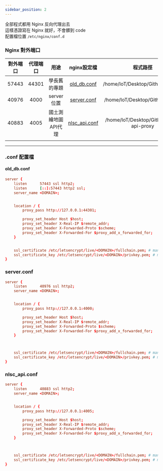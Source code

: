 ```yaml
---
sidebar_position: 2
---
```



全部程式都用 Nginx 反向代理出去  
這樣憑證寫在 Nginx 就好，不會髒到 code  
配置檔位置 `/etc/nginx/conf.d`  

### Nginx 對外端口  

|對外端口|代理端口|用途|nginx設定檔|程式路徑|
|:-:|:-:|:-:|:-:|:-:|
| 57443 | 44301 | 學長舊的專題 | [old_db.conf](#old_dbconf) | /home/IoT/Desktop/Github/theweb |
| 40976 | 4000 | server位置 | [server.conf](#serverconf) | /home/IoT/Desktop/Github/server |
| 40883 | 4005 | 國土測繪地圖API代理 | [nlsc_api.conf](#nlsc_apiconf) | /home/IoT/Desktop/Github/nlsc-api-proxy |
|  |  |  |  |  |




------------------------------  


### .conf 配置檔

#### old_db.conf
```conf
server {
    listen      57443 ssl http2;
    listen      [::]:57443 http2 ssl;
    server_name <DOMAIN>;


    location / {
        proxy_pass http://127.0.0.1:44301;

        proxy_set_header Host $host;
        proxy_set_header X-Real-IP $remote_addr;
        proxy_set_header X-Forwarded-Proto $scheme;
        proxy_set_header X-Forwarded-For $proxy_add_x_forwarded_for;
    }


    ssl_certificate /etc/letsencrypt/live/<DOMAIN>/fullchain.pem; # managed by Certbot
    ssl_certificate_key /etc/letsencrypt/live/<DOMAIN>/privkey.pem; # managed by Certbot
}

```


### server.conf
```conf
server {
    listen      40976 ssl http2;
    server_name <DOMAIN>;


    location / {
        proxy_pass http://127.0.0.1:4000;

        proxy_set_header Host $host;
        proxy_set_header X-Real-IP $remote_addr;
        proxy_set_header X-Forwarded-Proto $scheme;
        proxy_set_header X-Forwarded-For $proxy_add_x_forwarded_for;
    }



    ssl_certificate /etc/letsencrypt/live/<DOMAIN>/fullchain.pem; # managed by Certbot
    ssl_certificate_key /etc/letsencrypt/live/<DOMAIN>/privkey.pem; # managed by Certbot
}
```


### nlsc_api.conf
```conf
server {
    listen      40883 ssl http2;
    server_name <DOMAIN>;


    location / {
        proxy_pass http://127.0.0.1:4005;

        proxy_set_header Host $host;
        proxy_set_header X-Real-IP $remote_addr;
        proxy_set_header X-Forwarded-Proto $scheme;
        proxy_set_header X-Forwarded-For $proxy_add_x_forwarded_for;
    }



    ssl_certificate /etc/letsencrypt/live/<DOMAIN>/fullchain.pem; # managed by Certbot
    ssl_certificate_key /etc/letsencrypt/live/<DOMAIN>/privkey.pem; # managed by Certbot
}
```